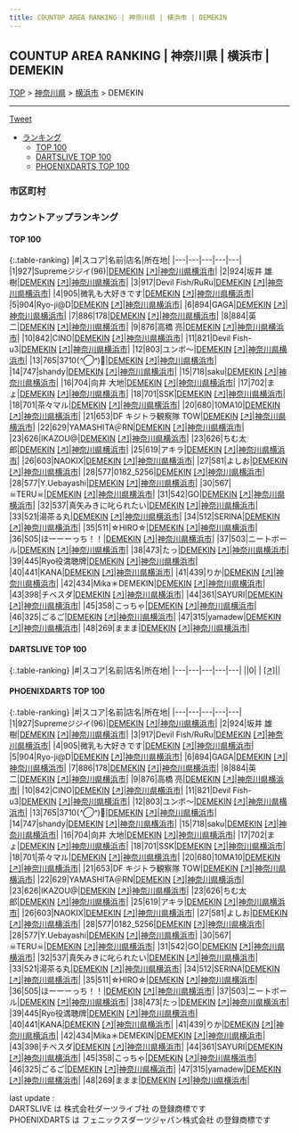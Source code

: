 ```yaml
---
title: COUNTUP AREA RANKING | 神奈川県 | 横浜市 | DEMEKIN
---
```

## COUNTUP AREA RANKING | 神奈川県 | 横浜市 | DEMEKIN

[TOP](/darts/rank/) > [神奈川県](/darts/rank/神奈川県/) > [横浜市](/darts/rank/神奈川県/横浜市/) > DEMEKIN

___

<a href="https://twitter.com/share?ref_src=twsrc%5Etfw" data-text="COUNTUP AREA RANKING | 神奈川県横浜市DEMEKIN" class="twitter-share-button" data-hashtags="DARTSLIVE,PHOENIXDARTS,darts,ダーツ" data-show-count="false">Tweet</a>

* [ランキング](#カウントアップランキング)
    * [TOP 100](#top-100)
    * [DARTSLIVE TOP 100](#dartslive-top-100)
    * [PHOENIXDARTS TOP 100](#phoenixdarts-top-100)

### 市区町村

<ul>

</ul>

### カウントアップランキング

#### TOP 100



{:.table-ranking}
|#|スコア|名前|店名|所在地|
|---|---|---|---|---|
|1|927|<span class="rank-name-pd">Supremeジジイ(96)</span>|<a href="/darts/rank/shops/54452.html">DEMEKIN</a> <a href="https://vs.phoenixdarts.com/jp/shop/shopDetailInfo/s_54452?s_seq=54452">[↗]</a>|<a href="/darts/rank/神奈川県/横浜市">神奈川県横浜市</a>|
|2|924|<span class="rank-name-pd"><span class="pro-icon-pd"></span>坂井 雄樹</span>|<a href="/darts/rank/shops/54452.html">DEMEKIN</a> <a href="https://vs.phoenixdarts.com/jp/shop/shopDetailInfo/s_54452?s_seq=54452">[↗]</a>|<a href="/darts/rank/神奈川県/横浜市">神奈川県横浜市</a>|
|3|917|<span class="rank-name-pd">Devil Fish/RuRu</span>|<a href="/darts/rank/shops/54452.html">DEMEKIN</a> <a href="https://vs.phoenixdarts.com/jp/shop/shopDetailInfo/s_54452?s_seq=54452">[↗]</a>|<a href="/darts/rank/神奈川県/横浜市">神奈川県横浜市</a>|
|4|905|<span class="rank-name-pd">微乳も大好きです</span>|<a href="/darts/rank/shops/54452.html">DEMEKIN</a> <a href="https://vs.phoenixdarts.com/jp/shop/shopDetailInfo/s_54452?s_seq=54452">[↗]</a>|<a href="/darts/rank/神奈川県/横浜市">神奈川県横浜市</a>|
|5|904|<span class="rank-name-pd">Ryo-ji@D</span>|<a href="/darts/rank/shops/54452.html">DEMEKIN</a> <a href="https://vs.phoenixdarts.com/jp/shop/shopDetailInfo/s_54452?s_seq=54452">[↗]</a>|<a href="/darts/rank/神奈川県/横浜市">神奈川県横浜市</a>|
|6|894|<span class="rank-name-pd">GAGA</span>|<a href="/darts/rank/shops/54452.html">DEMEKIN</a> <a href="https://vs.phoenixdarts.com/jp/shop/shopDetailInfo/s_54452?s_seq=54452">[↗]</a>|<a href="/darts/rank/神奈川県/横浜市">神奈川県横浜市</a>|
|7|886|<span class="rank-name-pd">178</span>|<a href="/darts/rank/shops/54452.html">DEMEKIN</a> <a href="https://vs.phoenixdarts.com/jp/shop/shopDetailInfo/s_54452?s_seq=54452">[↗]</a>|<a href="/darts/rank/神奈川県/横浜市">神奈川県横浜市</a>|
|8|884|<span class="rank-name-pd">英二</span>|<a href="/darts/rank/shops/54452.html">DEMEKIN</a> <a href="https://vs.phoenixdarts.com/jp/shop/shopDetailInfo/s_54452?s_seq=54452">[↗]</a>|<a href="/darts/rank/神奈川県/横浜市">神奈川県横浜市</a>|
|9|876|<span class="rank-name-pd"><span class="pro-icon-pd"></span>高橋  亮</span>|<a href="/darts/rank/shops/54452.html">DEMEKIN</a> <a href="https://vs.phoenixdarts.com/jp/shop/shopDetailInfo/s_54452?s_seq=54452">[↗]</a>|<a href="/darts/rank/神奈川県/横浜市">神奈川県横浜市</a>|
|10|842|<span class="rank-name-pd">CINO</span>|<a href="/darts/rank/shops/54452.html">DEMEKIN</a> <a href="https://vs.phoenixdarts.com/jp/shop/shopDetailInfo/s_54452?s_seq=54452">[↗]</a>|<a href="/darts/rank/神奈川県/横浜市">神奈川県横浜市</a>|
|11|821|<span class="rank-name-pd">Devil Fish-u3</span>|<a href="/darts/rank/shops/54452.html">DEMEKIN</a> <a href="https://vs.phoenixdarts.com/jp/shop/shopDetailInfo/s_54452?s_seq=54452">[↗]</a>|<a href="/darts/rank/神奈川県/横浜市">神奈川県横浜市</a>|
|12|803|<span class="rank-name-pd">ユンボ〜</span>|<a href="/darts/rank/shops/54452.html">DEMEKIN</a> <a href="https://vs.phoenixdarts.com/jp/shop/shopDetailInfo/s_54452?s_seq=54452">[↗]</a>|<a href="/darts/rank/神奈川県/横浜市">神奈川県横浜市</a>|
|13|765|<span class="rank-name-pd">3710(*^◯^*)🥦</span>|<a href="/darts/rank/shops/54452.html">DEMEKIN</a> <a href="https://vs.phoenixdarts.com/jp/shop/shopDetailInfo/s_54452?s_seq=54452">[↗]</a>|<a href="/darts/rank/神奈川県/横浜市">神奈川県横浜市</a>|
|14|747|<span class="rank-name-pd">shandy</span>|<a href="/darts/rank/shops/54452.html">DEMEKIN</a> <a href="https://vs.phoenixdarts.com/jp/shop/shopDetailInfo/s_54452?s_seq=54452">[↗]</a>|<a href="/darts/rank/神奈川県/横浜市">神奈川県横浜市</a>|
|15|718|<span class="rank-name-pd">saku</span>|<a href="/darts/rank/shops/54452.html">DEMEKIN</a> <a href="https://vs.phoenixdarts.com/jp/shop/shopDetailInfo/s_54452?s_seq=54452">[↗]</a>|<a href="/darts/rank/神奈川県/横浜市">神奈川県横浜市</a>|
|16|704|<span class="rank-name-pd">向井 大地</span>|<a href="/darts/rank/shops/54452.html">DEMEKIN</a> <a href="https://vs.phoenixdarts.com/jp/shop/shopDetailInfo/s_54452?s_seq=54452">[↗]</a>|<a href="/darts/rank/神奈川県/横浜市">神奈川県横浜市</a>|
|17|702|<span class="rank-name-pd">まょ</span>|<a href="/darts/rank/shops/54452.html">DEMEKIN</a> <a href="https://vs.phoenixdarts.com/jp/shop/shopDetailInfo/s_54452?s_seq=54452">[↗]</a>|<a href="/darts/rank/神奈川県/横浜市">神奈川県横浜市</a>|
|18|701|<span class="rank-name-pd">SSK</span>|<a href="/darts/rank/shops/54452.html">DEMEKIN</a> <a href="https://vs.phoenixdarts.com/jp/shop/shopDetailInfo/s_54452?s_seq=54452">[↗]</a>|<a href="/darts/rank/神奈川県/横浜市">神奈川県横浜市</a>|
|18|701|<span class="rank-name-pd">茶々マル</span>|<a href="/darts/rank/shops/54452.html">DEMEKIN</a> <a href="https://vs.phoenixdarts.com/jp/shop/shopDetailInfo/s_54452?s_seq=54452">[↗]</a>|<a href="/darts/rank/神奈川県/横浜市">神奈川県横浜市</a>|
|20|680|<span class="rank-name-pd">10MA10</span>|<a href="/darts/rank/shops/54452.html">DEMEKIN</a> <a href="https://vs.phoenixdarts.com/jp/shop/shopDetailInfo/s_54452?s_seq=54452">[↗]</a>|<a href="/darts/rank/神奈川県/横浜市">神奈川県横浜市</a>|
|21|653|<span class="rank-name-pd">DF キジトラ観察隊 TOW</span>|<a href="/darts/rank/shops/54452.html">DEMEKIN</a> <a href="https://vs.phoenixdarts.com/jp/shop/shopDetailInfo/s_54452?s_seq=54452">[↗]</a>|<a href="/darts/rank/神奈川県/横浜市">神奈川県横浜市</a>|
|22|629|<span class="rank-name-pd">YAMASHITA＠RN</span>|<a href="/darts/rank/shops/54452.html">DEMEKIN</a> <a href="https://vs.phoenixdarts.com/jp/shop/shopDetailInfo/s_54452?s_seq=54452">[↗]</a>|<a href="/darts/rank/神奈川県/横浜市">神奈川県横浜市</a>|
|23|626|<span class="rank-name-pd">IKAZOU@</span>|<a href="/darts/rank/shops/54452.html">DEMEKIN</a> <a href="https://vs.phoenixdarts.com/jp/shop/shopDetailInfo/s_54452?s_seq=54452">[↗]</a>|<a href="/darts/rank/神奈川県/横浜市">神奈川県横浜市</a>|
|23|626|<span class="rank-name-pd">ちむ太郎</span>|<a href="/darts/rank/shops/54452.html">DEMEKIN</a> <a href="https://vs.phoenixdarts.com/jp/shop/shopDetailInfo/s_54452?s_seq=54452">[↗]</a>|<a href="/darts/rank/神奈川県/横浜市">神奈川県横浜市</a>|
|25|619|<span class="rank-name-pd">アキラ</span>|<a href="/darts/rank/shops/54452.html">DEMEKIN</a> <a href="https://vs.phoenixdarts.com/jp/shop/shopDetailInfo/s_54452?s_seq=54452">[↗]</a>|<a href="/darts/rank/神奈川県/横浜市">神奈川県横浜市</a>|
|26|603|<span class="rank-name-pd">NAOKIX</span>|<a href="/darts/rank/shops/54452.html">DEMEKIN</a> <a href="https://vs.phoenixdarts.com/jp/shop/shopDetailInfo/s_54452?s_seq=54452">[↗]</a>|<a href="/darts/rank/神奈川県/横浜市">神奈川県横浜市</a>|
|27|581|<span class="rank-name-pd">よしお</span>|<a href="/darts/rank/shops/54452.html">DEMEKIN</a> <a href="https://vs.phoenixdarts.com/jp/shop/shopDetailInfo/s_54452?s_seq=54452">[↗]</a>|<a href="/darts/rank/神奈川県/横浜市">神奈川県横浜市</a>|
|28|577|<span class="rank-name-pd">0182_5256</span>|<a href="/darts/rank/shops/54452.html">DEMEKIN</a> <a href="https://vs.phoenixdarts.com/jp/shop/shopDetailInfo/s_54452?s_seq=54452">[↗]</a>|<a href="/darts/rank/神奈川県/横浜市">神奈川県横浜市</a>|
|28|577|<span class="rank-name-pd">Y.Uebayashi</span>|<a href="/darts/rank/shops/54452.html">DEMEKIN</a> <a href="https://vs.phoenixdarts.com/jp/shop/shopDetailInfo/s_54452?s_seq=54452">[↗]</a>|<a href="/darts/rank/神奈川県/横浜市">神奈川県横浜市</a>|
|30|567|<span class="rank-name-pd">☠TERU☠</span>|<a href="/darts/rank/shops/54452.html">DEMEKIN</a> <a href="https://vs.phoenixdarts.com/jp/shop/shopDetailInfo/s_54452?s_seq=54452">[↗]</a>|<a href="/darts/rank/神奈川県/横浜市">神奈川県横浜市</a>|
|31|542|<span class="rank-name-pd">GO</span>|<a href="/darts/rank/shops/54452.html">DEMEKIN</a> <a href="https://vs.phoenixdarts.com/jp/shop/shopDetailInfo/s_54452?s_seq=54452">[↗]</a>|<a href="/darts/rank/神奈川県/横浜市">神奈川県横浜市</a>|
|32|537|<span class="rank-name-pd">真矢みきに叱られたい</span>|<a href="/darts/rank/shops/54452.html">DEMEKIN</a> <a href="https://vs.phoenixdarts.com/jp/shop/shopDetailInfo/s_54452?s_seq=54452">[↗]</a>|<a href="/darts/rank/神奈川県/横浜市">神奈川県横浜市</a>|
|33|521|<span class="rank-name-pd">湯茶る丸</span>|<a href="/darts/rank/shops/54452.html">DEMEKIN</a> <a href="https://vs.phoenixdarts.com/jp/shop/shopDetailInfo/s_54452?s_seq=54452">[↗]</a>|<a href="/darts/rank/神奈川県/横浜市">神奈川県横浜市</a>|
|34|512|<span class="rank-name-pd">SERINA</span>|<a href="/darts/rank/shops/54452.html">DEMEKIN</a> <a href="https://vs.phoenixdarts.com/jp/shop/shopDetailInfo/s_54452?s_seq=54452">[↗]</a>|<a href="/darts/rank/神奈川県/横浜市">神奈川県横浜市</a>|
|35|511|<span class="rank-name-pd">☆HIRO☆</span>|<a href="/darts/rank/shops/54452.html">DEMEKIN</a> <a href="https://vs.phoenixdarts.com/jp/shop/shopDetailInfo/s_54452?s_seq=54452">[↗]</a>|<a href="/darts/rank/神奈川県/横浜市">神奈川県横浜市</a>|
|36|505|<span class="rank-name-pd">ほーーーっち！！</span>|<a href="/darts/rank/shops/54452.html">DEMEKIN</a> <a href="https://vs.phoenixdarts.com/jp/shop/shopDetailInfo/s_54452?s_seq=54452">[↗]</a>|<a href="/darts/rank/神奈川県/横浜市">神奈川県横浜市</a>|
|37|503|<span class="rank-name-pd">ニートボール</span>|<a href="/darts/rank/shops/54452.html">DEMEKIN</a> <a href="https://vs.phoenixdarts.com/jp/shop/shopDetailInfo/s_54452?s_seq=54452">[↗]</a>|<a href="/darts/rank/神奈川県/横浜市">神奈川県横浜市</a>|
|38|473|<span class="rank-name-pd">たっ</span>|<a href="/darts/rank/shops/54452.html">DEMEKIN</a> <a href="https://vs.phoenixdarts.com/jp/shop/shopDetailInfo/s_54452?s_seq=54452">[↗]</a>|<a href="/darts/rank/神奈川県/横浜市">神奈川県横浜市</a>|
|39|445|<span class="rank-name-pd">Ryo役満聴牌</span>|<a href="/darts/rank/shops/54452.html">DEMEKIN</a> <a href="https://vs.phoenixdarts.com/jp/shop/shopDetailInfo/s_54452?s_seq=54452">[↗]</a>|<a href="/darts/rank/神奈川県/横浜市">神奈川県横浜市</a>|
|40|441|<span class="rank-name-pd">KANA</span>|<a href="/darts/rank/shops/54452.html">DEMEKIN</a> <a href="https://vs.phoenixdarts.com/jp/shop/shopDetailInfo/s_54452?s_seq=54452">[↗]</a>|<a href="/darts/rank/神奈川県/横浜市">神奈川県横浜市</a>|
|41|439|<span class="rank-name-pd">りか</span>|<a href="/darts/rank/shops/54452.html">DEMEKIN</a> <a href="https://vs.phoenixdarts.com/jp/shop/shopDetailInfo/s_54452?s_seq=54452">[↗]</a>|<a href="/darts/rank/神奈川県/横浜市">神奈川県横浜市</a>|
|42|434|<span class="rank-name-pd">Mika＊DEMEKIN</span>|<a href="/darts/rank/shops/54452.html">DEMEKIN</a> <a href="https://vs.phoenixdarts.com/jp/shop/shopDetailInfo/s_54452?s_seq=54452">[↗]</a>|<a href="/darts/rank/神奈川県/横浜市">神奈川県横浜市</a>|
|43|398|<span class="rank-name-pd">チベスダ</span>|<a href="/darts/rank/shops/54452.html">DEMEKIN</a> <a href="https://vs.phoenixdarts.com/jp/shop/shopDetailInfo/s_54452?s_seq=54452">[↗]</a>|<a href="/darts/rank/神奈川県/横浜市">神奈川県横浜市</a>|
|44|361|<span class="rank-name-pd">SAYURI</span>|<a href="/darts/rank/shops/54452.html">DEMEKIN</a> <a href="https://vs.phoenixdarts.com/jp/shop/shopDetailInfo/s_54452?s_seq=54452">[↗]</a>|<a href="/darts/rank/神奈川県/横浜市">神奈川県横浜市</a>|
|45|358|<span class="rank-name-pd">こっちゃ</span>|<a href="/darts/rank/shops/54452.html">DEMEKIN</a> <a href="https://vs.phoenixdarts.com/jp/shop/shopDetailInfo/s_54452?s_seq=54452">[↗]</a>|<a href="/darts/rank/神奈川県/横浜市">神奈川県横浜市</a>|
|46|325|<span class="rank-name-pd">ごるご</span>|<a href="/darts/rank/shops/54452.html">DEMEKIN</a> <a href="https://vs.phoenixdarts.com/jp/shop/shopDetailInfo/s_54452?s_seq=54452">[↗]</a>|<a href="/darts/rank/神奈川県/横浜市">神奈川県横浜市</a>|
|47|315|<span class="rank-name-pd">yamadew</span>|<a href="/darts/rank/shops/54452.html">DEMEKIN</a> <a href="https://vs.phoenixdarts.com/jp/shop/shopDetailInfo/s_54452?s_seq=54452">[↗]</a>|<a href="/darts/rank/神奈川県/横浜市">神奈川県横浜市</a>|
|48|269|<span class="rank-name-pd">ままま</span>|<a href="/darts/rank/shops/54452.html">DEMEKIN</a> <a href="https://vs.phoenixdarts.com/jp/shop/shopDetailInfo/s_54452?s_seq=54452">[↗]</a>|<a href="/darts/rank/神奈川県/横浜市">神奈川県横浜市</a>|


#### DARTSLIVE TOP 100



{:.table-ranking}
|#|スコア|名前|店名|所在地|
|---|---|---|---|---|
||0|<span class="rank-name-dl"> </span>|<a href="/darts/rank/shops/.html"></a> <a href="">[↗]</a>|<a href="/darts/rank//"></a>|


#### PHOENIXDARTS TOP 100



{:.table-ranking}
|#|スコア|名前|店名|所在地|
|---|---|---|---|---|
|1|927|<span class="rank-name-pd">Supremeジジイ(96)</span>|<a href="/darts/rank/shops/54452.html">DEMEKIN</a> <a href="https://vs.phoenixdarts.com/jp/shop/shopDetailInfo/s_54452?s_seq=54452">[↗]</a>|<a href="/darts/rank/神奈川県/横浜市">神奈川県横浜市</a>|
|2|924|<span class="rank-name-pd"><span class="pro-icon-pd"></span>坂井 雄樹</span>|<a href="/darts/rank/shops/54452.html">DEMEKIN</a> <a href="https://vs.phoenixdarts.com/jp/shop/shopDetailInfo/s_54452?s_seq=54452">[↗]</a>|<a href="/darts/rank/神奈川県/横浜市">神奈川県横浜市</a>|
|3|917|<span class="rank-name-pd">Devil Fish/RuRu</span>|<a href="/darts/rank/shops/54452.html">DEMEKIN</a> <a href="https://vs.phoenixdarts.com/jp/shop/shopDetailInfo/s_54452?s_seq=54452">[↗]</a>|<a href="/darts/rank/神奈川県/横浜市">神奈川県横浜市</a>|
|4|905|<span class="rank-name-pd">微乳も大好きです</span>|<a href="/darts/rank/shops/54452.html">DEMEKIN</a> <a href="https://vs.phoenixdarts.com/jp/shop/shopDetailInfo/s_54452?s_seq=54452">[↗]</a>|<a href="/darts/rank/神奈川県/横浜市">神奈川県横浜市</a>|
|5|904|<span class="rank-name-pd">Ryo-ji@D</span>|<a href="/darts/rank/shops/54452.html">DEMEKIN</a> <a href="https://vs.phoenixdarts.com/jp/shop/shopDetailInfo/s_54452?s_seq=54452">[↗]</a>|<a href="/darts/rank/神奈川県/横浜市">神奈川県横浜市</a>|
|6|894|<span class="rank-name-pd">GAGA</span>|<a href="/darts/rank/shops/54452.html">DEMEKIN</a> <a href="https://vs.phoenixdarts.com/jp/shop/shopDetailInfo/s_54452?s_seq=54452">[↗]</a>|<a href="/darts/rank/神奈川県/横浜市">神奈川県横浜市</a>|
|7|886|<span class="rank-name-pd">178</span>|<a href="/darts/rank/shops/54452.html">DEMEKIN</a> <a href="https://vs.phoenixdarts.com/jp/shop/shopDetailInfo/s_54452?s_seq=54452">[↗]</a>|<a href="/darts/rank/神奈川県/横浜市">神奈川県横浜市</a>|
|8|884|<span class="rank-name-pd">英二</span>|<a href="/darts/rank/shops/54452.html">DEMEKIN</a> <a href="https://vs.phoenixdarts.com/jp/shop/shopDetailInfo/s_54452?s_seq=54452">[↗]</a>|<a href="/darts/rank/神奈川県/横浜市">神奈川県横浜市</a>|
|9|876|<span class="rank-name-pd"><span class="pro-icon-pd"></span>高橋  亮</span>|<a href="/darts/rank/shops/54452.html">DEMEKIN</a> <a href="https://vs.phoenixdarts.com/jp/shop/shopDetailInfo/s_54452?s_seq=54452">[↗]</a>|<a href="/darts/rank/神奈川県/横浜市">神奈川県横浜市</a>|
|10|842|<span class="rank-name-pd">CINO</span>|<a href="/darts/rank/shops/54452.html">DEMEKIN</a> <a href="https://vs.phoenixdarts.com/jp/shop/shopDetailInfo/s_54452?s_seq=54452">[↗]</a>|<a href="/darts/rank/神奈川県/横浜市">神奈川県横浜市</a>|
|11|821|<span class="rank-name-pd">Devil Fish-u3</span>|<a href="/darts/rank/shops/54452.html">DEMEKIN</a> <a href="https://vs.phoenixdarts.com/jp/shop/shopDetailInfo/s_54452?s_seq=54452">[↗]</a>|<a href="/darts/rank/神奈川県/横浜市">神奈川県横浜市</a>|
|12|803|<span class="rank-name-pd">ユンボ〜</span>|<a href="/darts/rank/shops/54452.html">DEMEKIN</a> <a href="https://vs.phoenixdarts.com/jp/shop/shopDetailInfo/s_54452?s_seq=54452">[↗]</a>|<a href="/darts/rank/神奈川県/横浜市">神奈川県横浜市</a>|
|13|765|<span class="rank-name-pd">3710(*^◯^*)🥦</span>|<a href="/darts/rank/shops/54452.html">DEMEKIN</a> <a href="https://vs.phoenixdarts.com/jp/shop/shopDetailInfo/s_54452?s_seq=54452">[↗]</a>|<a href="/darts/rank/神奈川県/横浜市">神奈川県横浜市</a>|
|14|747|<span class="rank-name-pd">shandy</span>|<a href="/darts/rank/shops/54452.html">DEMEKIN</a> <a href="https://vs.phoenixdarts.com/jp/shop/shopDetailInfo/s_54452?s_seq=54452">[↗]</a>|<a href="/darts/rank/神奈川県/横浜市">神奈川県横浜市</a>|
|15|718|<span class="rank-name-pd">saku</span>|<a href="/darts/rank/shops/54452.html">DEMEKIN</a> <a href="https://vs.phoenixdarts.com/jp/shop/shopDetailInfo/s_54452?s_seq=54452">[↗]</a>|<a href="/darts/rank/神奈川県/横浜市">神奈川県横浜市</a>|
|16|704|<span class="rank-name-pd">向井 大地</span>|<a href="/darts/rank/shops/54452.html">DEMEKIN</a> <a href="https://vs.phoenixdarts.com/jp/shop/shopDetailInfo/s_54452?s_seq=54452">[↗]</a>|<a href="/darts/rank/神奈川県/横浜市">神奈川県横浜市</a>|
|17|702|<span class="rank-name-pd">まょ</span>|<a href="/darts/rank/shops/54452.html">DEMEKIN</a> <a href="https://vs.phoenixdarts.com/jp/shop/shopDetailInfo/s_54452?s_seq=54452">[↗]</a>|<a href="/darts/rank/神奈川県/横浜市">神奈川県横浜市</a>|
|18|701|<span class="rank-name-pd">SSK</span>|<a href="/darts/rank/shops/54452.html">DEMEKIN</a> <a href="https://vs.phoenixdarts.com/jp/shop/shopDetailInfo/s_54452?s_seq=54452">[↗]</a>|<a href="/darts/rank/神奈川県/横浜市">神奈川県横浜市</a>|
|18|701|<span class="rank-name-pd">茶々マル</span>|<a href="/darts/rank/shops/54452.html">DEMEKIN</a> <a href="https://vs.phoenixdarts.com/jp/shop/shopDetailInfo/s_54452?s_seq=54452">[↗]</a>|<a href="/darts/rank/神奈川県/横浜市">神奈川県横浜市</a>|
|20|680|<span class="rank-name-pd">10MA10</span>|<a href="/darts/rank/shops/54452.html">DEMEKIN</a> <a href="https://vs.phoenixdarts.com/jp/shop/shopDetailInfo/s_54452?s_seq=54452">[↗]</a>|<a href="/darts/rank/神奈川県/横浜市">神奈川県横浜市</a>|
|21|653|<span class="rank-name-pd">DF キジトラ観察隊 TOW</span>|<a href="/darts/rank/shops/54452.html">DEMEKIN</a> <a href="https://vs.phoenixdarts.com/jp/shop/shopDetailInfo/s_54452?s_seq=54452">[↗]</a>|<a href="/darts/rank/神奈川県/横浜市">神奈川県横浜市</a>|
|22|629|<span class="rank-name-pd">YAMASHITA＠RN</span>|<a href="/darts/rank/shops/54452.html">DEMEKIN</a> <a href="https://vs.phoenixdarts.com/jp/shop/shopDetailInfo/s_54452?s_seq=54452">[↗]</a>|<a href="/darts/rank/神奈川県/横浜市">神奈川県横浜市</a>|
|23|626|<span class="rank-name-pd">IKAZOU@</span>|<a href="/darts/rank/shops/54452.html">DEMEKIN</a> <a href="https://vs.phoenixdarts.com/jp/shop/shopDetailInfo/s_54452?s_seq=54452">[↗]</a>|<a href="/darts/rank/神奈川県/横浜市">神奈川県横浜市</a>|
|23|626|<span class="rank-name-pd">ちむ太郎</span>|<a href="/darts/rank/shops/54452.html">DEMEKIN</a> <a href="https://vs.phoenixdarts.com/jp/shop/shopDetailInfo/s_54452?s_seq=54452">[↗]</a>|<a href="/darts/rank/神奈川県/横浜市">神奈川県横浜市</a>|
|25|619|<span class="rank-name-pd">アキラ</span>|<a href="/darts/rank/shops/54452.html">DEMEKIN</a> <a href="https://vs.phoenixdarts.com/jp/shop/shopDetailInfo/s_54452?s_seq=54452">[↗]</a>|<a href="/darts/rank/神奈川県/横浜市">神奈川県横浜市</a>|
|26|603|<span class="rank-name-pd">NAOKIX</span>|<a href="/darts/rank/shops/54452.html">DEMEKIN</a> <a href="https://vs.phoenixdarts.com/jp/shop/shopDetailInfo/s_54452?s_seq=54452">[↗]</a>|<a href="/darts/rank/神奈川県/横浜市">神奈川県横浜市</a>|
|27|581|<span class="rank-name-pd">よしお</span>|<a href="/darts/rank/shops/54452.html">DEMEKIN</a> <a href="https://vs.phoenixdarts.com/jp/shop/shopDetailInfo/s_54452?s_seq=54452">[↗]</a>|<a href="/darts/rank/神奈川県/横浜市">神奈川県横浜市</a>|
|28|577|<span class="rank-name-pd">0182_5256</span>|<a href="/darts/rank/shops/54452.html">DEMEKIN</a> <a href="https://vs.phoenixdarts.com/jp/shop/shopDetailInfo/s_54452?s_seq=54452">[↗]</a>|<a href="/darts/rank/神奈川県/横浜市">神奈川県横浜市</a>|
|28|577|<span class="rank-name-pd">Y.Uebayashi</span>|<a href="/darts/rank/shops/54452.html">DEMEKIN</a> <a href="https://vs.phoenixdarts.com/jp/shop/shopDetailInfo/s_54452?s_seq=54452">[↗]</a>|<a href="/darts/rank/神奈川県/横浜市">神奈川県横浜市</a>|
|30|567|<span class="rank-name-pd">☠TERU☠</span>|<a href="/darts/rank/shops/54452.html">DEMEKIN</a> <a href="https://vs.phoenixdarts.com/jp/shop/shopDetailInfo/s_54452?s_seq=54452">[↗]</a>|<a href="/darts/rank/神奈川県/横浜市">神奈川県横浜市</a>|
|31|542|<span class="rank-name-pd">GO</span>|<a href="/darts/rank/shops/54452.html">DEMEKIN</a> <a href="https://vs.phoenixdarts.com/jp/shop/shopDetailInfo/s_54452?s_seq=54452">[↗]</a>|<a href="/darts/rank/神奈川県/横浜市">神奈川県横浜市</a>|
|32|537|<span class="rank-name-pd">真矢みきに叱られたい</span>|<a href="/darts/rank/shops/54452.html">DEMEKIN</a> <a href="https://vs.phoenixdarts.com/jp/shop/shopDetailInfo/s_54452?s_seq=54452">[↗]</a>|<a href="/darts/rank/神奈川県/横浜市">神奈川県横浜市</a>|
|33|521|<span class="rank-name-pd">湯茶る丸</span>|<a href="/darts/rank/shops/54452.html">DEMEKIN</a> <a href="https://vs.phoenixdarts.com/jp/shop/shopDetailInfo/s_54452?s_seq=54452">[↗]</a>|<a href="/darts/rank/神奈川県/横浜市">神奈川県横浜市</a>|
|34|512|<span class="rank-name-pd">SERINA</span>|<a href="/darts/rank/shops/54452.html">DEMEKIN</a> <a href="https://vs.phoenixdarts.com/jp/shop/shopDetailInfo/s_54452?s_seq=54452">[↗]</a>|<a href="/darts/rank/神奈川県/横浜市">神奈川県横浜市</a>|
|35|511|<span class="rank-name-pd">☆HIRO☆</span>|<a href="/darts/rank/shops/54452.html">DEMEKIN</a> <a href="https://vs.phoenixdarts.com/jp/shop/shopDetailInfo/s_54452?s_seq=54452">[↗]</a>|<a href="/darts/rank/神奈川県/横浜市">神奈川県横浜市</a>|
|36|505|<span class="rank-name-pd">ほーーーっち！！</span>|<a href="/darts/rank/shops/54452.html">DEMEKIN</a> <a href="https://vs.phoenixdarts.com/jp/shop/shopDetailInfo/s_54452?s_seq=54452">[↗]</a>|<a href="/darts/rank/神奈川県/横浜市">神奈川県横浜市</a>|
|37|503|<span class="rank-name-pd">ニートボール</span>|<a href="/darts/rank/shops/54452.html">DEMEKIN</a> <a href="https://vs.phoenixdarts.com/jp/shop/shopDetailInfo/s_54452?s_seq=54452">[↗]</a>|<a href="/darts/rank/神奈川県/横浜市">神奈川県横浜市</a>|
|38|473|<span class="rank-name-pd">たっ</span>|<a href="/darts/rank/shops/54452.html">DEMEKIN</a> <a href="https://vs.phoenixdarts.com/jp/shop/shopDetailInfo/s_54452?s_seq=54452">[↗]</a>|<a href="/darts/rank/神奈川県/横浜市">神奈川県横浜市</a>|
|39|445|<span class="rank-name-pd">Ryo役満聴牌</span>|<a href="/darts/rank/shops/54452.html">DEMEKIN</a> <a href="https://vs.phoenixdarts.com/jp/shop/shopDetailInfo/s_54452?s_seq=54452">[↗]</a>|<a href="/darts/rank/神奈川県/横浜市">神奈川県横浜市</a>|
|40|441|<span class="rank-name-pd">KANA</span>|<a href="/darts/rank/shops/54452.html">DEMEKIN</a> <a href="https://vs.phoenixdarts.com/jp/shop/shopDetailInfo/s_54452?s_seq=54452">[↗]</a>|<a href="/darts/rank/神奈川県/横浜市">神奈川県横浜市</a>|
|41|439|<span class="rank-name-pd">りか</span>|<a href="/darts/rank/shops/54452.html">DEMEKIN</a> <a href="https://vs.phoenixdarts.com/jp/shop/shopDetailInfo/s_54452?s_seq=54452">[↗]</a>|<a href="/darts/rank/神奈川県/横浜市">神奈川県横浜市</a>|
|42|434|<span class="rank-name-pd">Mika＊DEMEKIN</span>|<a href="/darts/rank/shops/54452.html">DEMEKIN</a> <a href="https://vs.phoenixdarts.com/jp/shop/shopDetailInfo/s_54452?s_seq=54452">[↗]</a>|<a href="/darts/rank/神奈川県/横浜市">神奈川県横浜市</a>|
|43|398|<span class="rank-name-pd">チベスダ</span>|<a href="/darts/rank/shops/54452.html">DEMEKIN</a> <a href="https://vs.phoenixdarts.com/jp/shop/shopDetailInfo/s_54452?s_seq=54452">[↗]</a>|<a href="/darts/rank/神奈川県/横浜市">神奈川県横浜市</a>|
|44|361|<span class="rank-name-pd">SAYURI</span>|<a href="/darts/rank/shops/54452.html">DEMEKIN</a> <a href="https://vs.phoenixdarts.com/jp/shop/shopDetailInfo/s_54452?s_seq=54452">[↗]</a>|<a href="/darts/rank/神奈川県/横浜市">神奈川県横浜市</a>|
|45|358|<span class="rank-name-pd">こっちゃ</span>|<a href="/darts/rank/shops/54452.html">DEMEKIN</a> <a href="https://vs.phoenixdarts.com/jp/shop/shopDetailInfo/s_54452?s_seq=54452">[↗]</a>|<a href="/darts/rank/神奈川県/横浜市">神奈川県横浜市</a>|
|46|325|<span class="rank-name-pd">ごるご</span>|<a href="/darts/rank/shops/54452.html">DEMEKIN</a> <a href="https://vs.phoenixdarts.com/jp/shop/shopDetailInfo/s_54452?s_seq=54452">[↗]</a>|<a href="/darts/rank/神奈川県/横浜市">神奈川県横浜市</a>|
|47|315|<span class="rank-name-pd">yamadew</span>|<a href="/darts/rank/shops/54452.html">DEMEKIN</a> <a href="https://vs.phoenixdarts.com/jp/shop/shopDetailInfo/s_54452?s_seq=54452">[↗]</a>|<a href="/darts/rank/神奈川県/横浜市">神奈川県横浜市</a>|
|48|269|<span class="rank-name-pd">ままま</span>|<a href="/darts/rank/shops/54452.html">DEMEKIN</a> <a href="https://vs.phoenixdarts.com/jp/shop/shopDetailInfo/s_54452?s_seq=54452">[↗]</a>|<a href="/darts/rank/神奈川県/横浜市">神奈川県横浜市</a>|


<div class="footer border-top border-gray-light mt-5 pt-3 text-right text-gray">
    last update : <span style="font-weight: italic" id="foot_last_modified"></span><br />
    DARTSLIVE は 株式会社ダーツライブ社 の登録商標です<br />
    PHOENIXDARTS は フェニックスダーツジャパン株式会社 の登録商標です<br />
</div>

<script src="https://cdnjs.cloudflare.com/ajax/libs/jquery.tablesorter/2.31.3/js/jquery.tablesorter.min.js" integrity="sha512-qzgd5cYSZcosqpzpn7zF2ZId8f/8CHmFKZ8j7mU4OUXTNRd5g+ZHBPsgKEwoqxCtdQvExE5LprwwPAgoicguNg==" crossorigin="anonymous" referrerpolicy="no-referrer"></script>
<link rel="stylesheet" href="https://cdnjs.cloudflare.com/ajax/libs/jquery.tablesorter/2.31.3/css/theme.default.min.css" integrity="sha512-wghhOJkjQX0Lh3NSWvNKeZ0ZpNn+SPVXX1Qyc9OCaogADktxrBiBdKGDoqVUOyhStvMBmJQ8ZdMHiR3wuEq8+w==" crossorigin="anonymous" referrerpolicy="no-referrer" />
<script>
$(function() {
    $(".table-ranking").tablesorter({sortList:[[0, 0]]});
    $("#foot_last_modified").text(formatDate(new Date(document.lastModified), 'yyyy-MM-dd HH:mm:ss'));
});
</script>

<script async src="https://platform.twitter.com/widgets.js" charset="utf-8"></script>